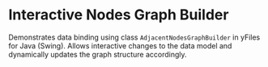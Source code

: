 # Interactive Nodes Graph Builder
  

 Demonstrates data binding using class `AdjacentNodesGraphBuilder` in yFiles for Java (Swing). Allows interactive changes to the data model and dynamically updates the graph structure accordingly.   